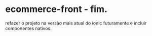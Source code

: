 # ecommerce-front - fim. 
refazer o projeto na versão mais atual do ionic futuramente e incluir componentes nativos.
